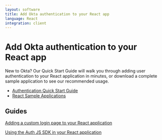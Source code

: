 ```yaml
---
layout: software
title: Add Okta authentication to your React app
language: React
integration: client
---
```


# Add Okta authentication to your React app

New to Okta? Our Quick Start Guide will walk you through adding user authentication to your React application in minutes,
or download a complete sample application to see our recommended usage.

<ul class='code-list'>
  <li>
    <a href='/quickstart/#/react/nodejs/generic' class='code-button inverse' data-proofer-ignore>
      <span class='code-icon launch-16'></span><span>Authentication Quick Start Guide</span>
    </a>
  </li>
  <li>
    <a href='https://github.com/okta/samples-js-react' class='code-button'>
      <span class='fa fa-github'></span><span>React Sample Applications</span>
    </a>
  </li>
</ul>

## Guides

<p><a href='okta_react_sign-in_widget'>Adding a custom login page to your React application</a></p>
<p><a href='okta_react'>Using the Auth JS SDK in your React application</a></p>
